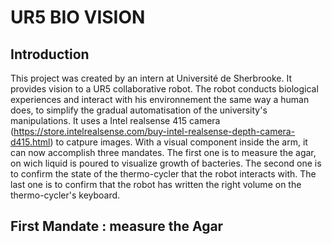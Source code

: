 # UR5 BIO VISION 
## Introduction 
This project was created by an intern at Université de Sherbrooke. It provides vision to a UR5 collaborative robot. The robot conducts biological experiences and interact with his environnement the same way a human does, to simplify the gradual automatisation of the university's manipulations. It uses a Intel realsense 415 camera (https://store.intelrealsense.com/buy-intel-realsense-depth-camera-d415.html) to catpure images. With a visual component inside the arm, it can now accomplish three mandates. The first one is to measure the agar, on wich liquid is poured to visualize growth of bacteries. The second one is to confirm the state of the thermo-cycler that the robot interacts with. The last one is to confirm that the robot has written the right volume on the thermo-cycler's keyboard. 

## First Mandate : measure the Agar
